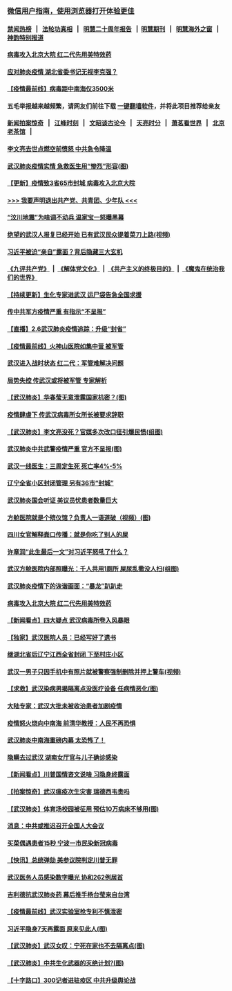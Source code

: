 ### [微信用户指南，使用浏览器打开体验更佳](https://github.com/gfw-breaker/banned-news1/blob/master/indexes/wechat-guide.md?t=0)
#### [禁闻热榜](热点新闻.md?t=0)  &nbsp;&nbsp;|&nbsp;&nbsp; [法轮功真相](https://github.com/gfw-breaker/truth/blob/master/README.md?t=0) &nbsp;&nbsp;|&nbsp;&nbsp; [明慧二十周年报告](https://github.com/gfw-breaker/mh-reports/blob/master/README.md?t=0) &nbsp;&nbsp;|&nbsp;&nbsp;[明慧期刊](https://github.com/gfw-breaker/mh-qikan) &nbsp;&nbsp;|&nbsp;&nbsp; [明慧海外之窗](https://github.com/gfw-breaker/mh-news/blob/master/README.md?t=0) &nbsp;&nbsp;|&nbsp;&nbsp; [神韵特别报道](https://github.com/gfw-breaker/mh-news/blob/master/shenyun.md?t=0)
#### [ 病毒攻入北京大院 红二代先用美特效药](https://github.com/gfw-breaker/banned-news/blob/master/pages/nf4514/n11847427.md)
#### [ 应对肺炎疫情 湖北省委书记无视李克强？](https://github.com/gfw-breaker/banned-news/blob/master/pages/nsc413/n11848018.md)
#### [ 【疫情最前线】病毒距中南海仅3500米](https://github.com/gfw-breaker/banned-news/blob/master/pages/nf4514/n11847626.md)
#### 五毛举报越来越频繁，请网友们前往下载 [一键翻墙软件](https://github.com/gfw-breaker/ssr-accounts)，并将此项目推荐给亲友
#### [新闻拍案惊奇](https://github.com/gfw-breaker/banned-news1/blob/master/pages/link4.md) &nbsp;&nbsp;|&nbsp;&nbsp; [江峰时刻](https://github.com/gfw-breaker/banned-news1/blob/master/pages/link4.md) &nbsp;&nbsp;|&nbsp;&nbsp; [文昭谈古论今](https://github.com/gfw-breaker/banned-news1/blob/master/pages/link4.md) &nbsp;&nbsp;|&nbsp;&nbsp; [天亮时分](https://github.com/gfw-breaker/banned-news1/blob/master/pages/link4.md) &nbsp;&nbsp;|&nbsp;&nbsp; [萧茗看世界](https://github.com/gfw-breaker/banned-news1/blob/master/pages/link4.md) &nbsp;&nbsp;|&nbsp;&nbsp; [北京老茶馆](https://github.com/gfw-breaker/banned-news1/blob/master/pages/link4.md) &nbsp;&nbsp;|&nbsp;&nbsp; 
#### [ 李文亮去世点燃空前愤怒 中共急令降温](https://github.com/gfw-breaker/banned-news/blob/master/pages/nsc413/n11849864.md)
#### [ 武汉肺炎疫情实情 急救医生用“惨烈”形容(图)](https://github.com/gfw-breaker/banned-news/blob/master/pages/p1/922115.md)
#### [ 【更新】疫情致3省65市封城 病毒攻入北京大院](https://github.com/gfw-breaker/banned-news/blob/master/pages/nf4514/n11801312.md)
#### [>>> 我要声明退出共产党、共青团、少年队 <<<](https://github.com/begood0513/goodnews/blob/master/quit/letter.md) 
#### [ “汶川地震”为啥调不动兵 温家宝一怒曝黑幕](https://github.com/gfw-breaker/banned-news/blob/master/pages/prog1699/a102576310.md)
#### [ 绝望的武汉人报复已经开始 已有武汉民众提着菜刀上路(视频)](https://github.com/gfw-breaker/banned-news/blob/master/pages/p1/922133.md)
#### [ 习近平被迫“亲自”露面？背后隐藏三大玄机](https://github.com/gfw-breaker/banned-news/blob/master/pages/prog1138/a102770623.md)
#### [《九评共产党》](https://github.com/begood0513/9ping.md/blob/master/README.md) &nbsp;|&nbsp; [《解体党文化》](../../../../jtdwh.md/blob/master/README.md)  &nbsp;|&nbsp; [《共产主义的终极目的》](../../../../gczydzjmd.md/blob/master/README.md) &nbsp;|&nbsp; [《魔鬼在统治我们的世界》](../../../../mgztzwmdsj.md/blob/master/README.md) 
#### [ 【持续更新】生化专家进武汉 运尸袋告急全国求援](https://github.com/gfw-breaker/banned-news/blob/master/pages/prog204/a102757185.md)
#### [ 传中共军方疫情严重 有指示“不呈报”](https://github.com/gfw-breaker/banned-news/blob/master/pages/nsc413/n11847828.md)
#### [ 【直播】2.6武汉肺炎疫情追踪：升级“封省”](https://github.com/gfw-breaker/banned-news/blob/master/pages/nf4514/n11848948.md)
#### [ 【疫情最前线】火神山医院如集中营 被军管](https://github.com/gfw-breaker/banned-news/blob/master/pages/nf4514/n11847524.md)
#### [ 武汉进入战时状态 红二代：军管难解决问题](https://github.com/gfw-breaker/banned-news/blob/master/pages/nf4514/n11849976.md)
#### [ 局势失控 传武汉或将被军管 专家解析](https://github.com/gfw-breaker/banned-news/blob/master/pages/nsc413/n11847458.md)
#### [ 【武汉肺炎】华春莹无意泄露国家机密？(图)](https://github.com/gfw-breaker/banned-news/blob/master/pages/p1/922039.md)
#### [ 疫情肆虐下 传武汉病毒所女所长被要求辞职](https://github.com/gfw-breaker/banned-news/blob/master/pages/nsc413/n11842494.md)
#### [ 【武汉肺炎】李文亮没死？官媒多次改口径引爆民愤(组图)](https://github.com/gfw-breaker/banned-news/blob/master/pages/p1/922192.md)
#### [ 武汉肺炎中共武警疫情严重 官方不呈报(图)](https://github.com/gfw-breaker/banned-news/blob/master/pages/p1/922143.md)
#### [ 武汉一线医生：三周定生死 死亡率4%-5%](https://github.com/gfw-breaker/banned-news/blob/master/pages/nsc413/n11847780.md)
#### [ 辽宁全省小区封闭管理 另有36市“封城”](https://github.com/gfw-breaker/banned-news/blob/master/pages/nf4514/n11846879.md)
#### [ 武汉肺炎国会听证 美议员忧患者数量巨大](https://github.com/gfw-breaker/banned-news/blob/master/pages/nf4514/n11844851.md)
#### [ 方舱医院就是个殡仪馆？负责人一语道破（视频）(图)](https://github.com/gfw-breaker/banned-news/blob/master/pages/p1/922160.md)
#### [ 四川女官解释粪口传播：就是你吃了别人的屎](https://github.com/gfw-breaker/banned-news/blob/master/pages/nsc413/n11847029.md)
#### [ 许章润“此生最后一文”对习近平怒吼了什么？](https://github.com/gfw-breaker/banned-news/blob/master/pages/yataibaodao/wy-02052020113209.md)
#### [ 武汉方舱医院内部照曝光：千人共用1厕所 屎尿乱撒没人扫(组图)](https://github.com/gfw-breaker/banned-news/blob/master/pages/p1/922170.md)
#### [ 武汉肺炎疫情下的诙谐画面：“暴龙”趴趴走](https://github.com/gfw-breaker/banned-news/blob/master/pages/nsc413/n11848057.md)
#### [ 病毒攻入北京大院 红二代先用美特效药](https://github.com/gfw-breaker/banned-news/blob/master/pages/nsc413/n11847427.md)
#### [ 【新闻看点】四大疑点 武汉病毒所卷入风暴眼](https://github.com/gfw-breaker/banned-news/blob/master/pages/nf4514/n11849608.md)
#### [ 【独家】武汉医院人员：已经写好了遗书](https://github.com/gfw-breaker/banned-news/blob/master/pages/nf4514/n11848942.md)
#### [ 继湖北省后辽宁江西全省封闭 下至村庄小区](https://github.com/gfw-breaker/banned-news/blob/master/pages/nf4514/n11848814.md)
#### [ 武汉一男子只因手机中有照片就被警察强制删除并押上警车(视频)](https://github.com/gfw-breaker/banned-news/blob/master/pages/p1/922135.md)
#### [ 【求救】武汉染病男揭隔离点没医疗设备 任病情恶化(图)](https://github.com/gfw-breaker/banned-news/blob/master/pages/p1/922062.md)
#### [ 大陆专家：武汉大批未被收治患者加剧疫情](https://github.com/gfw-breaker/banned-news/blob/master/pages/nsc413/n11848163.md)
#### [ 疫情怒火烧向中南海 前清华教授：人民不再恐惧](https://github.com/gfw-breaker/banned-news/blob/master/pages/prog1138/a102769562.md)
#### [ 武汉肺炎中南海重磅内幕 太恐怖了！](https://github.com/gfw-breaker/banned-news/blob/master/pages/prog1138/a102767567.md)
#### [ 隐瞒去过武汉 湖南女厅官与儿子确诊感染](https://github.com/gfw-breaker/banned-news/blob/master/pages/nsc413/n11847669.md)
#### [ 【新闻看点】川普国情咨文说啥 习隐身终露面](https://github.com/gfw-breaker/banned-news/blob/master/pages/nsc413/n11847016.md)
#### [ 【拍案惊奇】武汉瘟疫次生灾害 瑞德西韦贵吗](https://github.com/gfw-breaker/banned-news/blob/master/pages/nf4514/n11847587.md)
#### [ 【武汉肺炎】体育场校园被征用 预估10万病床不够用(图)](https://github.com/gfw-breaker/banned-news/blob/master/pages/p1/922090.md)
#### [ 消息：中共或推迟召开全国人大会议](https://github.com/gfw-breaker/banned-news/blob/master/pages/nsc413/n11848698.md)
#### [ 买菜偶遇患者15秒 宁波一市民染新冠病毒](https://github.com/gfw-breaker/banned-news/blob/master/pages/nsc413/n11847294.md)
#### [ 【快讯】总统弹劾 美参议院判定川普无罪](https://github.com/gfw-breaker/banned-news/blob/master/pages/nf4514/n11847316.md)
#### [ 武汉医务人员感染数字曝光 协和262例居首](https://github.com/gfw-breaker/banned-news/blob/master/pages/nf4514/n11846742.md)
#### [ 吉利德抗武汉肺炎药 幕后推手杨台莹来自台湾](https://github.com/gfw-breaker/banned-news/blob/master/pages/nsc413/n11847064.md)
#### [ 【疫情最前线】武汉实验室抢专利不慎泄密](https://github.com/gfw-breaker/banned-news/blob/master/pages/nf4514/n11850310.md)
#### [ 习近平隐身7天再露面 原来见此人(图)](https://github.com/gfw-breaker/banned-news/blob/master/pages/p2/922041.md)
#### [ 【武汉肺炎】武汉女叹：宁死在家也不去隔离点(图)](https://github.com/gfw-breaker/banned-news/blob/master/pages/p1/922054.md)
#### [ 【武汉肺炎】中共生化武器的灭绝计划?(图)](https://github.com/gfw-breaker/banned-news/blob/master/pages/p1/922017.md)
#### [ 【十字路口】300记者进驻疫区 中共升级舆论战](https://github.com/gfw-breaker/banned-news/blob/master/pages/nsc413/n11847578.md)
